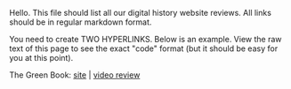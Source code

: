 Hello. This file should list all our digital history website reviews. All links should be in regular markdown format.

You need to create TWO HYPERLINKS. Below is an example. View the raw text of this page to see the exact "code" format (but it should be easy for you at this point). 

The Green Book: [site](http://publicdomain.nypl.org/greenbook-map/) | [video review](https://www.youtube.com/watch?v=C7tGm8KU7uA)
